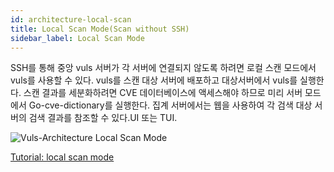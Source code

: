```yaml
---
id: architecture-local-scan
title: Local Scan Mode(Scan without SSH)
sidebar_label: Local Scan Mode
---
```


SSH를 통해 중앙 vuls 서버가 각 서버에 연결되지 않도록 하려면 로컬 스캔 모드에서 vuls를 사용할 수 있다. vuls를 스캔 대상 서버에 배포하고 대상서버에서 vuls를 실행한다. 스캔 결과를 세분화하려면 CVE 데이터베이스에 액세스해야 하므로 미리 서버 모드에서 Go-cve-dictionary를 실행한다.
집계 서버에서는 웹을 사용하여 각 검색 대상 서버의 검색 결과를 참조할 수 있다.UI 또는 TUI.

![Vuls-Architecture Local Scan Mode](/img/docs/vuls-architecture-localscan.png)

[Tutorial: local scan mode](tutorial-local-scan.md)

